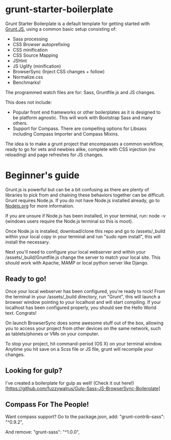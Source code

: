 # grunt-starter-boilerplate

Grunt Starter Boilerplate is a default template for getting started with [Grunt.JS](http://www.gruntjs.com), using a common basic setup consisting of:

* Sass processing
* CSS Browser autoprefixing 
* CSS minification
* CSS Source Mapping
* JSHint
* JS Uglify (minification) 
* BrowserSync (Inject CSS changes + follow)
* Normalize.css
* Benchmarks!

The programmed watch files are for: Sass, Gruntfile.js and JS changes.  

This does not include:
* Popular front end frameworks or other boilerplates as it is designed to be platform agnostic. This will work with Bootstrap Sass and many others.
* Support for Compass. There are compelling options for Libsass including Compass Importer and Compass Mixins.

The idea is to make a grunt project that encompasses a common workflow, ready to go for vets and newbies alike, complete with CSS injection (no reloading) and page refreshes for JS changes. 


# Beginner's guide

Grunt.js is powerful but can be a bit confusing as there are plenty of libraries to pick from and chaining these behaviors together can be difficult.   Grunt requires Node.js. If you do not have Node.js installed already, go to [Nodejs.org](https://nodejs.org/) for more information.

If you are unsure if Node.js has been installed, in your terminal, run: node -v (windows users require the Node.js terminal so this is moot).

Once Node.js is installed, download/clone this repo and go to /assets/_build within your local copy in your terminal and run "sudo npm install", this will install the necessary.

Next you'll need to configure your local webserver and within your /assets/_build/Gruntfile.js change the server to match your local site. This should work with Apache, MAMP or local python server like Django.  

## Ready to go!

Once your local webserver has been configured, you're ready to rock! From the terminal in your /assets/_build directory, run "Grunt", this will launch a browser window pointing to your localhost and will start compiling. 
If your localhost has been configured properly, you should see the Hello World text. Congrats!

On launch BrowserSync does some awesome stuff out of the box, allowing you to access your project from other devices on the same network, such as tablets/phones or VMs on your computer.

 To stop your project, hit command-period  (OS X) on your terminal window. Anytime you hit save on a Scss file or JS file, grunt will recompile your changes. 
 
## Looking for gulp?

I've created a boilerplate for gulp as well! (Check it out here!)[https://github.com/fuzzywalrus/Gulp-Sass-JS-BrowserSync-Boilerplate]
 
## Compass For The People!

Want compass support? Go to the package.json, add:
"grunt-contrib-sass": "^0.9.2",

And remove:
"grunt-sass": "^1.0.0", 
